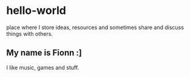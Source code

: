 # hello-world
place where I store ideas, resources and sometimes share and discuss things with others.
## My name is Fionn :]
I like music, games and stuff.
